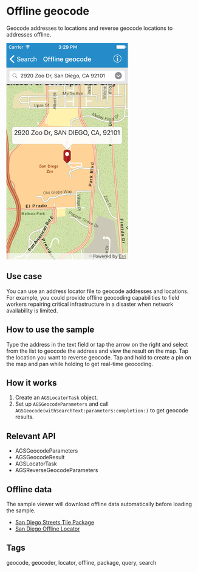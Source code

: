 # Offline geocode

Geocode addresses to locations and reverse geocode locations to addresses offline.

![Offline geocode sample](offline-geocode.png)

## Use case

You can use an address locator file to geocode addresses and locations. For example, you could provide offline geocoding capabilities to field workers repairing critical infrastructure in a disaster when network availability is limited.

## How to use the sample

Type the address in the text field or tap the arrow on the right and select from the list to geocode the address and view the result on the map. Tap the location you want to reverse geocode. Tap and hold to create a pin on the map  and pan while holding to get real-time geocoding.

## How it works

1. Create an `AGSLocatorTask` object.
2. Set up `AGSGeocodeParameters` and call `AGSGeocode(withSearchText:parameters:completion:)` to get geocode results.

## Relevant API

* AGSGeocodeParameters
* AGSGeocodeResult
* AGSLocatorTask
* AGSReverseGeocodeParameters

## Offline data

The sample viewer will download offline data automatically before loading the sample.

* [San Diego Streets Tile Package](https://www.arcgis.com/home/item.html?id=1330ab96ac9c40a49e59650557f2cd63)
* [San Diego Offline Locator](https://www.arcgis.com/home/item.html?id=344e3b12368543ef84045ef9aa3c32ba)

## Tags

geocode, geocoder, locator, offline, package, query, search
